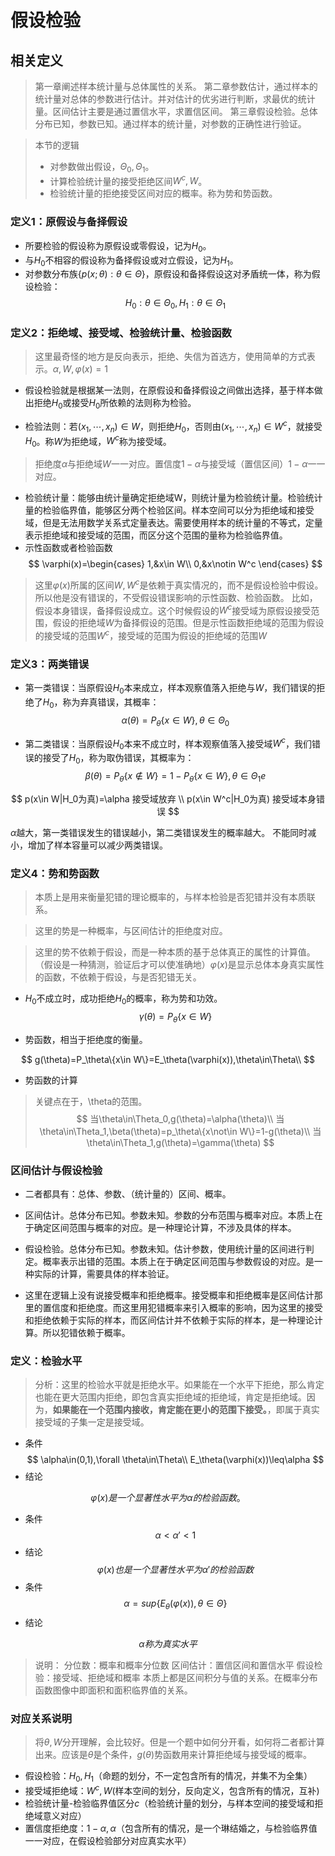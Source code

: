 # 假设检验

## 相关定义
> 第一章阐述样本统计量与总体属性的关系。
> 第二章参数估计，通过样本的统计量对总体的参数进行估计。并对估计的优劣进行判断，求最优的统计量。区间估计主要是通过置信水平，求置信区间。
> 第三章假设检验。总体分布已知，参数已知。通过样本的统计量，对参数的正确性进行验证。

> 本节的逻辑
> * 对参数做出假设，$\Theta_0,\Theta_1$。
> * 计算检验统计量的接受拒绝区间$W^c,W$。
> * 检验统计量的拒绝接受区间对应的概率。称为势和势函数。
### 定义1：原假设与备择假设

* 所要检验的假设称为原假设或零假设，记为$H_0$。
* 与$H_0$不相容的假设称为备择假设或对立假设，记为$H_1$。
* 对参数分布族$\{p(x;\theta):\theta\in\Theta\}$，原假设和备择假设这对矛盾统一体，称为假设检验：
$$
H_0:\theta\in\Theta_0,H_1:\theta\in\Theta_1
$$

### 定义2：拒绝域、接受域、检验统计量、检验函数
> 这里最奇怪的地方是反向表示，拒绝、失信为首选方，使用简单的方式表示。$\alpha,W,\varphi(x)=1$
* 假设检验就是根据某一法则，在原假设和备择假设之间做出选择，基于样本做出拒绝$H_0$或接受$H_0$所依赖的法则称为检验。

* 检验法则：若$(x_1,\dotsm,x_n)\in W$，则拒绝$H_0$，否则由$(x_1,\dotsm,x_n)\in W^c$，就接受$H_0$。称$W$为拒绝域，$W^c$称为接受域。
> 拒绝度$\alpha$与拒绝域$W$一一对应。置信度$1-\alpha$与接受域（置信区间）$1-\alpha$一一对应。

* 检验统计量：能够由统计量确定拒绝域W，则统计量为检验统计量。检验统计量的检验临界值，能够区分两个检验区间。样本空间可以分为拒绝域和接受域，但是无法用数学关系式定量表达。需要使用样本的统计量的不等式，定量表示拒绝域和接受域的范围，而区分这个范围的量称为检验临界值。
* 示性函数或者检验函数
$$
\varphi(x)=\begin{cases}
    1,&x\in W\\
    0,&x\notin W^c
\end{cases}
$$
> 这里$\varphi(x)$所属的区间$W,W^c$是依赖于真实情况的，而不是假设检验中假设。所以他是没有错误的，不受假设错误影响的示性函数、检验函数。
> 比如，假设本身错误，备择假设成立。这个时候假设的$W^c$接受域为原假设接受范围，假设的拒绝域$W$为备择假设的范围。但是示性函数拒绝域的范围为假设的接受域的范围$W^c$，接受域的范围为假设的拒绝域的范围$W$


### 定义3：两类错误

* 第一类错误：当原假设$H_0$本来成立，样本观察值落入拒绝与$W$，我们错误的拒绝了$H_0$，称为弃真错误，其概率：
$$
\alpha(\theta)=P_\theta\{x\in W\},\theta\in\Theta_0
$$

* 第二类错误：当原假设$H_0$本来不成立时，样本观察值落入接受域$W^c$，我们错误的接受了$H_0$，称为取伪错误，其概率为：
$$
\beta(\theta)=P_\theta\{x\notin W\}=1-P_\theta\{x\in W\},\theta\in\Theta_1e
$$

$$
p(x\in W|H_0为真)=\alpha 接受域放弃 \\
p(x\in W^c|H_0为真) 接受域本身错误
$$

$\alpha$越大，第一类错误发生的错误越小，第二类错误发生的概率越大。
不能同时减小，增加了样本容量可以减少两类错误。

### 定义4：势和势函数
> 本质上是用来衡量犯错的理论概率的，与样本检验是否犯错并没有本质联系。

> 这里的势是一种概率，与区间估计的拒绝度对应。

> 这里的势不依赖于假设，而是一种本质的基于总体真正的属性的计算值。（假设是一种猜测，验证后才可以使准确地）$\varphi(x)$是显示总体本身真实属性的函数，不依赖于假设，与是否犯错无关。


* $H_0$不成立时，成功拒绝$H_0$的概率，称为势和功效。
$$
\gamma(\theta)=P_\theta\{x\in W\}
$$

* 势函数，相当于拒绝度的衡量。

$$
g(\theta)=P_\theta\{x\in W\}=E_\theta(\varphi(x)),\theta\in\Theta\\
$$
* 势函数的计算
> 关键点在于，\theta的范围。
$$
当\theta\in\Theta_0,g(\theta)=\alpha(\theta)\\
当\theta\in\Theta_1,\beta(\theta)=p_\theta\{x\not\in W\}=1-g(\theta)\\
当\theta\in\Theta_1,g(\theta)=\gamma(\theta)
$$


### 区间估计与假设检验
* 二者都具有：总体、参数、（统计量的）区间、概率。

* 区间估计。总体分布已知。参数未知。参数的分布范围与概率对应。本质上在于确定区间范围与概率的对应。是一种理论计算，不涉及具体的样本。
* 假设检验。总体分布已知。参数未知。估计参数，使用统计量的区间进行判定。概率表示出错的范围。本质上在于确定区间范围与参数假设的对应。是一种实际的计算，需要具体的样本验证。

* 这里在逻辑上没有说接受概率和拒绝概率。接受概率和拒绝概率是区间估计那里的置信度和拒绝度。而这里用犯错概率来引入概率的影响，因为这里的接受和拒绝依赖于实际的样本，而区间估计并不依赖于实际的样本，是一种理论计算。所以犯错依赖于概率。

### 定义：检验水平

> 分析：这里的检验水平就是拒绝水平。如果能在一个水平下拒绝，那么肯定也能在更大范围内拒绝，即包含真实拒绝域的拒绝域，肯定是拒绝域。因为，**如果能在一个范围内接收，肯定能在更小的范围下接受。**，即属于真实接受域的子集一定是接受域。
* 条件
$$
\alpha\in(0,1),\forall \theta\in\Theta\\
E_\theta(\varphi(x))\leq\alpha
$$
* 结论

$$
\varphi(x)是一个显著性水平为\alpha 的检验函数。
$$
* 条件
$$
\alpha<\alpha'<1
$$
* 结论
$$
\varphi(x)也是一个显著性水平为\alpha'的检验函数
$$
* 条件
$$
\alpha=sup\{E_\theta(\varphi(x)),\theta\in\Theta\}
$$
* 结论

$$
\alpha 称为真实水平
$$
> 说明：
> 分位数：概率和概率分位数
> 区间估计：置信区间和置信水平
> 假设检验：接受域、拒绝域和概率
> 本质上都是区间积分与值的关系。在概率分布函数图像中即面积和面积临界值的关系。


### 对应关系说明
> 将$\theta,W$分开理解，会比较好。但是一个题中如何分开看，如何将二者都计算出来。应该是$\theta$是个条件，$g(\theta)$势函数用来计算拒绝域与接受域的概率。 
* 假设检验：$H_0,H_1$（命题的划分，不一定包含所有的情况，并集不为全集）
* 接受域拒绝域：$W^c,W$(样本空间的划分，反向定义，包含所有的情况，互补)
* 检验统计量-检验临界值区分$c$（检验统计量的划分，与样本空间的接受域和拒绝域意义对应）
* 置信度拒绝度：$1-\alpha,\alpha$（包含所有的情况，是一个琳结婚之，与检验临界值一一对应，在假设检验部分对应真实水平）